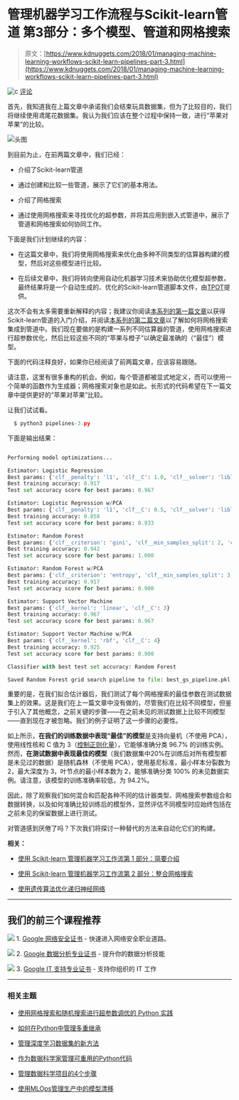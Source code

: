# 管理机器学习工作流程与Scikit-learn管道 第3部分：多个模型、管道和网格搜索

> 原文：[https://www.kdnuggets.com/2018/01/managing-machine-learning-workflows-scikit-learn-pipelines-part-3.html](https://www.kdnuggets.com/2018/01/managing-machine-learning-workflows-scikit-learn-pipelines-part-3.html)

![c](../Images/3d9c022da2d331bb56691a9617b91b90.png) [评论](#comments)

首先，我知道我在上篇文章中承诺我们会结束玩具数据集，但为了比较目的，我们将继续使用鸢尾花数据集。我认为我们应该在整个过程中保持一致，进行“苹果对苹果”的比较。

![头图](../Images/d7c978b124395772dd8df1743b133d2b.png)

到目前为止，在前两篇文章中，我们已经：

+   介绍了Scikit-learn管道

+   通过创建和比较一些管道，展示了它们的基本用法。

+   介绍了网格搜索

+   通过使用网格搜索来寻找优化的超参数，并将其应用到嵌入式管道中，展示了管道和网格搜索如何协同工作。

下面是我们计划继续的内容：

+   在这篇文章中，我们将使用网格搜索来优化由多种不同类型的估算器构建的模型，然后对这些模型进行比较。

+   在后续文章中，我们将转向使用自动化机器学习技术来协助优化模型超参数，最终结果将是一个自动生成的、优化的Scikit-learn管道脚本文件，由[TPOT](https://github.com/EpistasisLab/tpot)提供。

这次不会有太多需要重新解释的内容；我建议你阅读[本系列的第一篇文章](/2017/12/managing-machine-learning-workflows-scikit-learn-pipelines-part-1.html)以获得Scikit-learn管道的入门介绍，并阅读[本系列的第二篇文章](/2018/01/managing-machine-learning-workflows-scikit-learn-pipelines-part-2.html)以了解如何将网格搜索集成到管道中。我们现在要做的是构建一系列不同估算器的管道，使用网格搜索进行超参数优化，然后比较这些不同的“苹果与橙子”以确定最准确的（“最佳”）模型。

下面的代码注释良好，如果你已经阅读了前两篇文章，应该容易跟随。

请注意，这里有很多重构的机会。例如，每个管道都被显式地定义，而可以使用一个简单的函数作为生成器；网格搜索对象也是如此。长形式的代码希望在下一篇文章中提供更好的“苹果对苹果”比较。

让我们试试看。

```py
  $ python3 pipelines-3.py
```

下面是输出结果：

```py

Performing model optimizations...

Estimator: Logistic Regression
Best params: {'clf__penalty': 'l1', 'clf__C': 1.0, 'clf__solver': 'liblinear'}
Best training accuracy: 0.917
Test set accuracy score for best params: 0.967 

Estimator: Logistic Regression w/PCA
Best params: {'clf__penalty': 'l1', 'clf__C': 0.5, 'clf__solver': 'liblinear'}
Best training accuracy: 0.858
Test set accuracy score for best params: 0.933 

Estimator: Random Forest
Best params: {'clf__criterion': 'gini', 'clf__min_samples_split': 2, 'clf__max_depth': 3, 'clf__min_samples_leaf': 2}
Best training accuracy: 0.942
Test set accuracy score for best params: 1.000 

Estimator: Random Forest w/PCA
Best params: {'clf__criterion': 'entropy', 'clf__min_samples_split': 3, 'clf__max_depth': 5, 'clf__min_samples_leaf': 1}
Best training accuracy: 0.917
Test set accuracy score for best params: 0.900 

Estimator: Support Vector Machine
Best params: {'clf__kernel': 'linear', 'clf__C': 3}
Best training accuracy: 0.967
Test set accuracy score for best params: 0.967 

Estimator: Support Vector Machine w/PCA
Best params: {'clf__kernel': 'rbf', 'clf__C': 4}
Best training accuracy: 0.925
Test set accuracy score for best params: 0.900 

Classifier with best test set accuracy: Random Forest

Saved Random Forest grid search pipeline to file: best_gs_pipeline.pkl

```

重要的是，在我们拟合估计器后，我们测试了每个网格搜索的最佳参数在测试数据集上的效果。这是我们在上一篇文章中没有做的，尽管我们在比较不同模型，但鉴于引入了其他概念，之前关键的步骤——在之前未见的测试数据上比较不同模型——直到现在才被忽略。我们的例子证明了这一步骤的必要性。

如上所示，**在我们的训练数据中表现“最佳”的模型**是支持向量机（不使用 PCA），使用线性核和 C 值为 3（[控制正则化量](http://scikit-learn.org/stable/auto_examples/svm/plot_svm_scale_c.html)），它能够准确分类 96.7% 的训练实例。然而，**在测试数据中表现最佳的模型**（我们数据集中20%在训练后对所有模型都是未见过的数据）是随机森林（不使用 PCA），使用基尼标准，最小样本分裂数为 2，最大深度为 3，叶节点的最小样本数为 2，能够准确分类 100% 的未见数据实例。请注意，该模型的训练准确率较低，为 94.2%。

因此，除了观察我们如何混合和匹配各种不同的估计器类型、网格搜索参数组合和数据转换，以及如何准确比较训练后的模型外，显然评估不同模型时应始终包括在之前未见的保留数据上进行测试。

对管道感到厌倦了吗？下次我们将探讨一种替代的方法来自动化它们的构建。

**相关：**

+   [使用 Scikit-learn 管理机器学习工作流第 1 部分：简要介绍](/2017/12/managing-machine-learning-workflows-scikit-learn-pipelines-part-1.html)

+   [使用 Scikit-learn 管理机器学习工作流第 2 部分：整合网格搜索](/2018/01/managing-machine-learning-workflows-scikit-learn-pipelines-part-2.html)

+   [使用遗传算法优化递归神经网络](/2018/01/genetic-algorithm-optimizing-recurrent-neural-network.html)

* * *

## 我们的前三个课程推荐

![](../Images/0244c01ba9267c002ef39d4907e0b8fb.png) 1\. [Google 网络安全证书](https://www.kdnuggets.com/google-cybersecurity) - 快速进入网络安全职业道路。

![](../Images/e225c49c3c91745821c8c0368bf04711.png) 2\. [Google 数据分析专业证书](https://www.kdnuggets.com/google-data-analytics) - 提升你的数据分析技能

![](../Images/0244c01ba9267c002ef39d4907e0b8fb.png) 3\. [Google IT 支持专业证书](https://www.kdnuggets.com/google-itsupport) - 支持你组织的 IT 工作

* * *

### 相关主题

+   [使用网格搜索和随机搜索进行超参数调优的 Python 实践](https://www.kdnuggets.com/2022/10/hyperparameter-tuning-grid-search-random-search-python.html)

+   [如何在Python中管理多重继承](https://www.kdnuggets.com/2022/03/manage-multiple-inheritance-python.html)

+   [管理深度学习数据集的新方法](https://www.kdnuggets.com/2022/03/new-way-managing-deep-learning-datasets.html)

+   [作为数据科学家管理可重用的Python代码](https://www.kdnuggets.com/2021/06/managing-reusable-python-code-data-scientist.html)

+   [管理数据科学项目的4个步骤](https://www.kdnuggets.com/2022/05/4-steps-managing-data-science-project.html)

+   [使用MLOps管理生产中的模型漂移](https://www.kdnuggets.com/2023/05/managing-model-drift-production-mlops.html)
